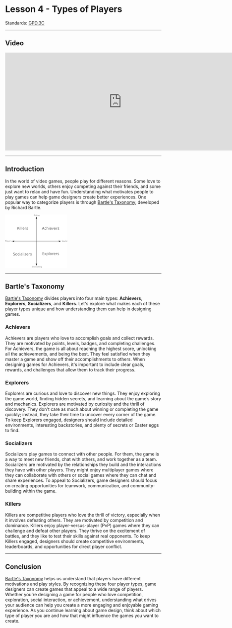 # Lesson 4 - Types of Players

Standards: [GPD.3C](../../standards.md#gpd3c)

---

## Video

<iframe width="750" height="315" src="https://www.youtube.com/embed/yxpW2ltDNow?si=pOvBFTK8egvro3lS" frameborder="0" allow="accelerometer; autoplay; clipboard-write; encrypted-media; gyroscope; picture-in-picture" allowfullscreen></iframe>

---

## Introduction

In the world of video games, people play for different reasons. Some love to explore new worlds, others enjoy competing against their friends, and some just want to relax and have fun. Understanding what motivates people to play games can help game designers create better experiences. One popular way to categorize players is through [Bartle's Taxonomy](../../vocabulary.md#bartles-taxonomy), developed by Richard Bartle.

![Bartle's Taxonomy](https://github.com/crookedlungs/mr_b_game_dev_book/blob/main/media/images/bartletaxonomy.png?raw=true)

---

## Bartle's Taxonomy

[Bartle's Taxonomy](../../vocabulary.md#bartles-taxonomy) divides players into four main types: **Achievers**, **Explorers**, **Socializers**, and **Killers**. Let's explore what makes each of these player types unique and how understanding them can help in designing games.

### Achievers

Achievers are players who love to accomplish goals and collect rewards. They are motivated by points, levels, badges, and completing challenges. For Achievers, the game is all about reaching the highest score, unlocking all the achievements, and being the best. They feel satisfied when they master a game and show off their accomplishments to others. When designing games for Achievers, it's important to include clear goals, rewards, and challenges that allow them to track their progress.

### Explorers

Explorers are curious and love to discover new things. They enjoy exploring the game world, finding hidden secrets, and learning about the game’s story and mechanics. Explorers are motivated by curiosity and the thrill of discovery. They don't care as much about winning or completing the game quickly; instead, they take their time to uncover every corner of the game. To keep Explorers engaged, designers should include detailed environments, interesting backstories, and plenty of secrets or Easter eggs to find.

### Socializers

Socializers play games to connect with other people. For them, the game is a way to meet new friends, chat with others, and work together as a team. Socializers are motivated by the relationships they build and the interactions they have with other players. They might enjoy multiplayer games where they can collaborate with others or social games where they can chat and share experiences. To appeal to Socializers, game designers should focus on creating opportunities for teamwork, communication, and community-building within the game.

### Killers

Killers are competitive players who love the thrill of victory, especially when it involves defeating others. They are motivated by competition and dominance. Killers enjoy player-versus-player (PvP) games where they can challenge and defeat other players. They thrive on the excitement of battles, and they like to test their skills against real opponents. To keep Killers engaged, designers should create competitive environments, leaderboards, and opportunities for direct player conflict.

---

## Conclusion

[Bartle's Taxonomy](../../vocabulary.md#bartles-taxonomy) helps us understand that players have different motivations and play styles. By recognizing these four player types, game designers can create games that appeal to a wide range of players. Whether you're designing a game for people who love competition, exploration, social interaction, or achievement, understanding what drives your audience can help you create a more engaging and enjoyable gaming experience. As you continue learning about game design, think about which type of player you are and how that might influence the games you want to create.
